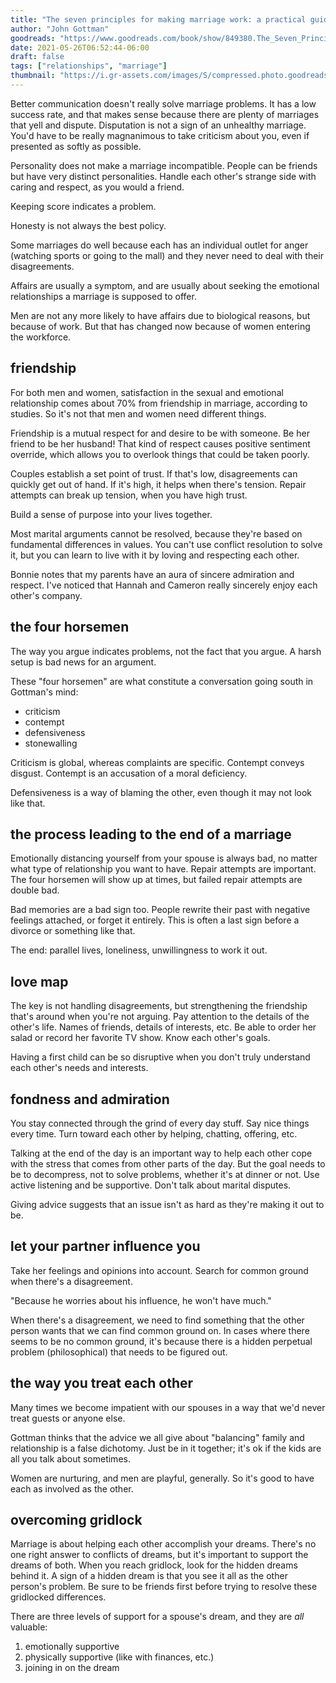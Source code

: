 ```yaml
---
title: "The seven principles for making marriage work: a practical guide from the country's foremost relationship expert"
author: "John Gottman"
goodreads: "https://www.goodreads.com/book/show/849380.The_Seven_Principles_for_Making_Marriage_Work"
date: 2021-05-26T06:52:44-06:00
draft: false
tags: ["relationships", "marriage"]
thumbnail: "https://i.gr-assets.com/images/S/compressed.photo.goodreads.com/books/1320521960l/849380.jpg"
---
```


Better communication doesn't really solve marriage problems. It has a low success rate, and that makes sense because there are plenty of marriages that yell and dispute. Disputation is not a sign of an unhealthy marriage. You'd have to be really magnanimous to take criticism about you, even if presented as softly as possible.

Personality does not make a marriage incompatible. People can be friends but have very distinct personalities. Handle each other's strange side with caring and respect, as you would a friend.

Keeping score indicates a problem.

Honesty is not always the best policy.

Some marriages do well because each has an individual outlet for anger (watching sports or going to the mall) and they never need to deal with their disagreements.

Affairs are usually a symptom, and are usually about seeking the emotional relationships a marriage is supposed to offer.

Men are not any more likely to have affairs due to biological reasons, but because of work. But that has changed now because of women entering the workforce.

## friendship

For both men and women, satisfaction in the sexual and emotional relationship comes about 70% from friendship in marriage, according to studies. So it's not that men and women need different things.

Friendship is a mutual respect for and desire to be with someone. Be her friend to be her husband! That kind of respect causes positive sentiment override, which allows you to overlook things that could be taken poorly.

Couples establish a set point of trust. If that's low, disagreements can quickly get out of hand. If it's high, it helps when there's tension. Repair attempts can break up tension, when you have high trust.

Build a sense of purpose into your lives together.

Most marital arguments cannot be resolved, because they're based on fundamental differences in values. You can't use conflict resolution to solve it, but you can learn to live with it by loving and respecting each other.

Bonnie notes that my parents have an aura of sincere admiration and respect. I've noticed that Hannah and Cameron really sincerely enjoy each other's company.

## the four horsemen

The way you argue indicates problems, not the fact that you argue. A harsh setup is bad news for an argument.

These "four horsemen" are what constitute a conversation going south in Gottman's mind:

- criticism
- contempt
- defensiveness
- stonewalling

Criticism is global, whereas complaints are specific. Contempt conveys disgust. Contempt is an accusation of a moral deficiency.

Defensiveness is a way of blaming the other, even though it may not look like that.

## the process leading to the end of a marriage

Emotionally distancing yourself from your spouse is always bad, no matter what type of relationship you want to have. Repair attempts are important. The four horsemen will show up at times, but failed repair attempts are double bad.

Bad memories are a bad sign too. People rewrite their past with negative feelings attached, or forget it entirely. This is often a last sign before a divorce or something like that.

The end: parallel lives, loneliness, unwillingness to work it out.

## love map

The key is not handling disagreements, but strengthening the friendship that's around when you're not arguing. Pay attention to the details of the other's life. Names of friends, details of interests, etc. Be able to order her salad or record her favorite TV show. Know each other's goals.

Having a first child can be so disruptive when you don't truly understand each other's needs and interests.

## fondness and admiration

You stay connected through the grind of every day stuff. Say nice things every time. Turn toward each other by helping, chatting, offering, etc.

Talking at the end of the day is an important way to help each other cope with the stress that comes from other parts of the day. But the goal needs to be to decompress, not to solve problems, whether it's at dinner or not. Use active listening and be supportive. Don't talk about marital disputes.

Giving advice suggests that an issue isn't as hard as they're making it out to be.

## let your partner influence you

Take her feelings and opinions into account. Search for common ground when there's a disagreement.

"Because he worries about his influence, he won't have much."

When there's a disagreement, we need to find something that the other person wants that we can find common ground on. In cases where there seems to be no common ground, it's because there is a hidden perpetual problem (philosophical) that needs to be figured out.

## the way you treat each other

Many times we become impatient with our spouses in a way that we'd never treat guests or anyone else.

Gottman thinks that the advice we all give about "balancing" family and relationship is a false dichotomy. Just be in it together; it's ok if the kids are all you talk about sometimes.

Women are nurturing, and men are playful, generally. So it's good to have each as involved as the other.

## overcoming gridlock

Marriage is about helping each other accomplish your dreams. There's no one right answer to conflicts of dreams, but it's important to support the dreams of both. When you reach gridlock, look for the hidden dreams behind it. A sign of a hidden dream is that you see it all as the other person's problem. Be sure to be friends first before trying to resolve these gridlocked differences.

There are three levels of support for a spouse's dream, and they are *all* valuable:

1. emotionally supportive
1. physically supportive (like with finances, etc.)
1. joining in on the dream

